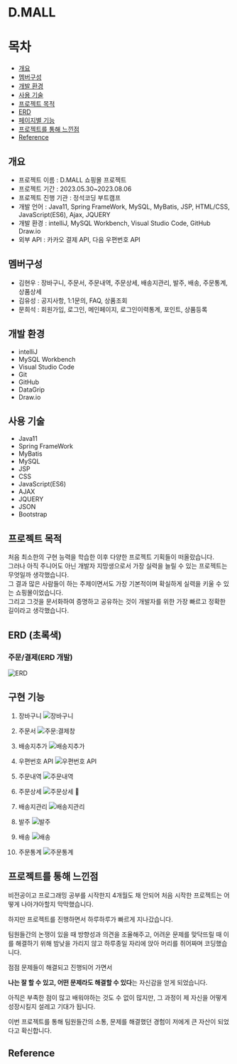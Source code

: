 # D.MALL

# 목차
* [개요](#개요)
* [멤버구성](#멤버구성)
* [개발 환경](#개발-환경)
* [사용 기술](#사용-기술)
* [프로젝트 목적](#프로젝트-목적)
* [ERD](#ERD)
* [페이지별 기능](#페이지별-기능)
* [프로젝트를 통해 느낀점](#프로젝트를-통해-느낀점)
* [Reference](#Reference)

## 개요
* 프로젝트 이름 : D.MALL 쇼핑몰 프로젝트
* 프로젝트 기간 : 2023.05.30~2023.08.06
* 프로젝트 진행 기관 : 정석코딩 부트캠프
* 개발 언어 : Java11, Spring FrameWork, MySQL, MyBatis, JSP, HTML/CSS, JavaScript(ES6), Ajax, JQUERY
* 개발 환경 : intelliJ, MySQL Workbench, Visual Studio Code, GitHub Draw.io
* 외부 API : 카카오 결제 API, 다음 우편번호 API

## 멤버구성
* 김현우 : 장바구니, 주문서, 주문내역, 주문상세, 배송지관리, 발주, 배송, 주문통계, 상품상세<br>
* 김유성 : 공지사항, 1:1문의, FAQ, 상품조회<br>
* 문희석 : 회원가입, 로그인, 메인페이지, 로그인이력통계, 포인트, 상품등록<br>

## 개발 환경
* intelliJ
* MySQL Workbench
* Visual Studio Code
* Git
* GitHub
* DataGrip
* Draw.io

## 사용 기술
* Java11
* Spring FrameWork
* MyBatis
* MySQL
* JSP
* CSS
* JavaScript(ES6)
* AJAX
* JQUERY
* JSON
* Bootstrap

## 프로젝트 목적
처음 최소한의 구현 능력을 학습한 이후 다양한 프로젝트 기획들이 떠올랐습니다.<br>
그러나 아직 주니어도 아닌 개발자 지망생으로서 가장 실력을 늘릴 수 있는 프로젝트는 무엇일까 생각했습니다.<br>
그 결과 많은 사람들이 하는 주제이면서도 가장 기본적이며 확실하게 실력을 키울 수 있는 쇼핑몰이었습니다.<br>
그리고 그것을 문서화하여 증명하고 공유하는 것이 개발자를 위한 가장 빠르고 정확한 길이라고 생각했습니다.<br>

## ERD (초록색)
### 주문/결제(ERD 개발)
![ERD](https://github.com/khw4465/D.MALL/assets/100522239/f786f5ea-3383-4862-94b7-6d8ed2bd39c8)

## 구현 기능
1. 장바구니
![장바구니](https://github.com/khw4465/D.MALL/assets/100522239/ee5fd4e7-5ca4-4746-a125-93a5b7497f03)

2. 주문서
![주문:결제창](https://github.com/khw4465/D.MALL/assets/100522239/901f033d-0e5a-485b-8f21-c330112321a5)

3. 배송지추가
![배송지추가](https://github.com/khw4465/D.MALL/assets/100522239/7fe5bbca-6268-4f8d-b31f-b17fae2985d9)

4. 우편번호 API
![우편번호 API](https://github.com/khw4465/D.MALL/assets/100522239/4bd090b6-fb2e-4c3f-b115-b99c8e2fc1b8)

5. 주문내역
![주문내역](https://github.com/khw4465/D.MALL/assets/100522239/0ab3831e-3e65-4f2a-8140-9a543f083bdf)

6. 주문상세
![주문상세](https://github.com/khw4465/D.MALL/assets/100522239/4146aeea-8564-4981-9ce3-a65ddd955218)

7. 배송지관리
![배송지관리](https://github.com/khw4465/D.MALL/assets/100522239/3237af4c-d6f3-4a5c-aff4-7d5120a04a53)

8. 발주
![발주](https://github.com/khw4465/D.MALL/assets/100522239/513b5bab-9107-4e5a-b441-526c9ba17fa1)

9. 배송
![배송](https://github.com/khw4465/D.MALL/assets/100522239/58665a2a-8569-4322-9d9f-25c24482d41c)

10. 주문통계
![주문통계](https://github.com/khw4465/D.MALL/assets/100522239/8de186e2-c1a0-4c4c-876d-4e4462855356)

## 프로젝트를 통해 느낀점

비전공이고 프로그래밍 공부를 시작한지 4개월도 채 안되어 처음 시작한 프로젝트는 어떻게 나아갸아할지 막막했습니다.

하지만 프로젝트를 진행하면서 하루하루가 빠르게 지나갔습니다.

팀원들간의 논쟁이 있을 때 방향성과 의견을 조율해주고, 어려운 문제를 맞닥뜨릴 때 이를 해결하기 위해 밤낮을 가리지 않고 하루종일 자리에 앉아 머리를 쥐어짜며 코딩했습니다.

점점 문제들이 해결되고 진행되어 가면서

**나는 잘 할 수 있고, 어떤 문제라도 해결할 수 있다**는 자신감을 얻게 되었습니다.

아직은 부족한 점이 많고 배워야하는 것도 수 없이 많지만, 그 과정이 제 자신을 어떻게 성장시킬지 설레고 기대가 됩니다.

이번 프로젝트를 통해 팀원들간의 소통, 문제를 해결했던 경험이 저에게 큰 자산이 되었다고 확신합니다.


## Reference
